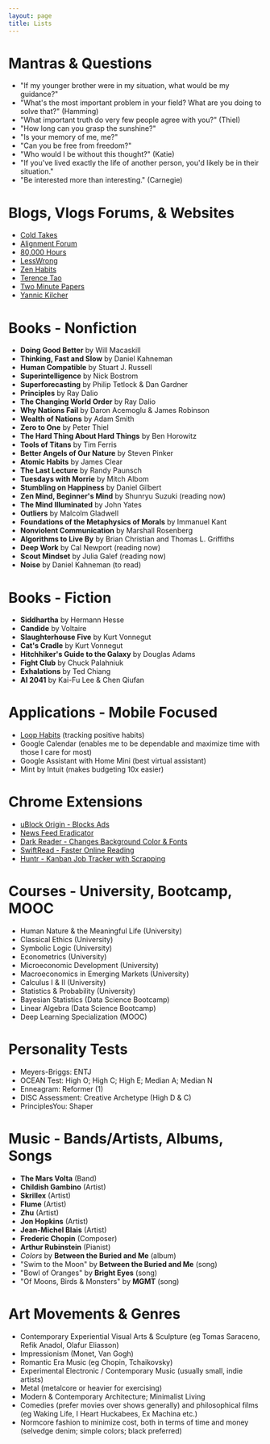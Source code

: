 ```yaml
---
layout: page
title: Lists
---
```


# Mantras & Questions
- "If my younger brother were in my situation, what would be my guidance?"
- "What's the most important problem in your field? What are you doing to solve that?" (Hamming)
- "What important truth do very few people agree with you?" (Thiel)
- "How long can you grasp the sunshine?"
- "Is your memory of me, me?"
- "Can you be free from freedom?"
- "Who would I be without this thought?" (Katie)
- "If you've lived exactly the life of another person, you'd likely be in their situation."
- "Be interested more than interesting." (Carnegie)

# Blogs, Vlogs Forums, & Websites
- [Cold Takes](https://cold-takes.com/)
- [Alignment Forum](https://www.alignmentforum.org/)
- [80,000 Hours](https://80000hours.org/)
- [LessWrong](https://www.lesswrong.com/)
- [Zen Habits](https://zenhabits.net/)
- [Terence Tao](https://terrytao.wordpress.com/)
- [Two Minute Papers]()
- [Yannic Kilcher]()

# Books - Nonfiction
- **Doing Good Better** by Will Macaskill
- **Thinking, Fast and Slow** by Daniel Kahneman
- **Human Compatible** by Stuart J. Russell
- **Superintelligence** by Nick Bostrom
- **Superforecasting** by Philip Tetlock & Dan Gardner
- **Principles** by Ray Dalio
- **The Changing World Order** by Ray Dalio
- **Why Nations Fail** by Daron Acemoglu & James Robinson
- **Wealth of Nations** by Adam Smith
- **Zero to One** by Peter Thiel
- **The Hard Thing About Hard Things** by Ben Horowitz
- **Tools of Titans** by Tim Ferris
- **Better Angels of Our Nature** by Steven Pinker
- **Atomic Habits** by James Clear
- **The Last Lecture** by Randy Paunsch
- **Tuesdays with Morrie** by Mitch Albom
- **Stumbling on Happiness** by Daniel Gilbert
- **Zen Mind, Beginner's Mind** by Shunryu Suzuki (reading now)
- **The Mind Illuminated** by John Yates
- **Outliers** by Malcolm Gladwell
- **Foundations of the Metaphysics of Morals** by Immanuel Kant
- **Nonviolent Communication** by Marshall Rosenberg
- **Algorithms to Live By** by Brian Christian and Thomas L. Griffiths
- **Deep Work** by Cal Newport (reading now)
- **Scout Mindset** by Julia Galef (reading now)
- **Noise** by Daniel Kahneman (to read)


# Books - Fiction
- **Siddhartha** by Hermann Hesse
- **Candide** by Voltaire
- **Slaughterhouse Five** by Kurt Vonnegut
- **Cat's Cradle** by Kurt Vonnegut
- **Hitchhiker's Guide to the Galaxy** by Douglas Adams
- **Fight Club** by Chuck Palahniuk
- **Exhalations** by Ted Chiang
- **AI 2041** by Kai-Fu Lee & Chen Qiufan



# Applications - Mobile Focused
- [Loop Habits](https://loophabits.org/) (tracking positive habits)
- Google Calendar (enables me to be dependable and maximize time with those I care for most)
- Google Assistant with Home Mini (best virtual assistant)
- Mint by Intuit (makes budgeting 10x easier)


# Chrome Extensions
- [uBlock Origin - Blocks Ads](https://chrome.google.com/webstore/detail/ublock-origin/cjpalhdlnbpafiamejdnhcphjbkeiagm?hl=en)
- [News Feed Eradicator](https://chrome.google.com/webstore/detail/news-feed-eradicator/fjcldmjmjhkklehbacihaiopjklihlgg?hl=en)
- [Dark Reader - Changes Background Color & Fonts](https://chrome.google.com/webstore/detail/dark-reader/eimadpbcbfnmbkopoojfekhnkhdbieeh?hl=en)
- [SwiftRead - Faster Online Reading](https://chrome.google.com/webstore/detail/swiftread-read-faster-lea/ipikiaejjblmdopojhpejjmbedhlibno?hl=en)
- [Huntr - Kanban Job Tracker with Scrapping](https://chrome.google.com/webstore/detail/huntr-job-search-tracker/mihdfbecejheednfigjpdacgeilhlmnf?hl=en)


# Courses - University, Bootcamp, MOOC
- Human Nature & the Meaningful Life (University)
- Classical Ethics (University)
- Symbolic Logic (University)
- Econometrics (University)
- Microeconomic Development (University)
- Macroeconomics in Emerging Markets (University)
- Calculus I & II (University)
- Statistics & Probability (University)
- Bayesian Statistics (Data Science Bootcamp)
- Linear Algebra (Data Science Bootcamp)
- Deep Learning Specialization (MOOC)


# Personality Tests
- Meyers-Briggs: ENTJ
- OCEAN Test: High O; High C; High E; Median A; Median N
- Enneagram: Reformer (1)
- DISC Assessment: Creative Archetype (High D & C)
- PrinciplesYou: Shaper


# Music - Bands/Artists, Albums, Songs
- **The Mars Volta** (Band)
- **Childish Gambino** (Artist)
- **Skrillex** (Artist)
- **Flume** (Artist)
- **Zhu** (Artist)
- **Jon Hopkins** (Artist)
- **Jean-Michel Blais** (Artist)
- **Frederic Chopin** (Composer)
- **Arthur Rubinstein** (Pianist)
- _Colors_ by **Between the Buried and Me** (album)
- "Swim to the Moon" by **Between the Buried and Me** (song)
- "Bowl of Oranges" by **Bright Eyes** (song)
- "Of Moons, Birds & Monsters" by **MGMT** (song)


# Art Movements & Genres
- Contemporary Experiential Visual Arts & Sculpture (eg Tomas Saraceno, Refik Anadol, Olafur Eliasson)
- Impressionism (Monet, Van Gogh)
- Romantic Era Music (eg Chopin, Tchaikovsky)
- Experimental Electronic / Contemporary Music (usually small, indie artists)
- Metal (metalcore or heavier for exercising)
- Modern & Contemporary Architecture; Minimalist Living
- Comedies (prefer movies over shows generally) and philosophical films (eg Waking Life, I Heart Huckabees, Ex Machina etc.)
- Normcore fashion to minimize cost, both in terms of time and money (selvedge denim; simple colors; black preferred)
